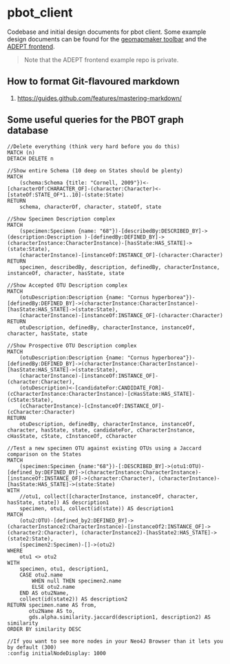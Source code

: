 # pbot_client
Codebase and initial design documents for pbot client. Some example design documents can be found for the [geomapmaker toolbar](https://github.com/azgs/geomapmaker/blob/master/README.md) and the [ADEPT frontend](https://github.com/ngds/ADEPT_frontend/blob/main/README.md).

> Note that the ADEPT frontend example repo is private.

## How to format Git-flavoured markdown
1. https://guides.github.com/features/mastering-markdown/

## Some useful queries for the PBOT graph database

```
//Delete everything (think very hard before you do this)
MATCH (n)
DETACH DELETE n
```

```
//Show entire Schema (10 deep on States should be plenty)
MATCH
	(schema:Schema {title: "Cornell, 2009"})<-[characterOf:CHARACTER_OF]-(character:Character)<-[stateOf:STATE_OF*1..10]-(state:State)
RETURN
    schema, characterOf, character, stateOf, state
```

```
//Show Specimen Description complex
MATCH
    (specimen:Specimen {name: "68"})-[describedBy:DESCRIBED_BY]->(description:Description )-[definedBy:DEFINED_BY]->(characterInstance:CharacterInstance)-[hasState:HAS_STATE]->(state:State),
    (characterInstance)-[instanceOf:INSTANCE_OF]-(character:Character)
RETURN
    specimen, describedBy, description, definedBy, characterInstance, instanceOf, character, hasState, state
```

```
//Show Accepted OTU Description complex
MATCH
    (otuDescription:Description {name: "Cornus hyperborea"})-[definedBy:DEFINED_BY]->(characterInstance:CharacterInstance)-[hasState:HAS_STATE]->(state:State),
    (characterInstance)-[instanceOf:INSTANCE_OF]-(character:Character)
RETURN
    otuDescription, definedBy, characterInstance, instanceOf, character, hasState, state
```

```
//Show Prospective OTU Description complex
MATCH
    (otuDescription:Description {name: "Cornus hyperborea"})-[definedBy:DEFINED_BY]->(characterInstance:CharacterInstance)-[hasState:HAS_STATE]->(state:State),
    (characterInstance)-[instanceOf:INSTANCE_OF]-(character:Character),
    (otuDescription)<-[candidateFor:CANDIDATE_FOR]-(cCharacterInstance:CharacterInstance)-[cHasState:HAS_STATE]-(cState:State),
    (cCharacterInstance)-[cInstanceOf:INSTANCE_OF]-(cCharacter:Character)
RETURN
    otuDescription, definedBy, characterInstance, instanceOf, character, hasState, state, candidateFor, cCharacterInstance, cHasState, cState, cInstanceOf, cCharacter
```

```
//Test a new specimen OTU against existing OTUs using a Jaccard comparison on the States
MATCH
	(specimen:Specimen {name:"68"})-[:DESCRIBED_BY]->(otu1:OTU)-[defined_by:DEFINED_BY]->(characterInstance:CharacterInstance)-[instanceOf:INSTANCE_OF]->(character:Character), (characterInstance)-[hasState:HAS_STATE]->(state:State)
WITH
	//otu1, collect([characterInstance, instanceOf, character, hasState, state]) AS description1
	specimen, otu1, collect(id(state)) AS description1
MATCH
    (otu2:OTU)-[defined_by2:DEFINED_BY]->(characterInstance2:CharacterInstance)-[instanceOf2:INSTANCE_OF]->(character2:Character), (characterInstance2)-[hasState2:HAS_STATE]->(state2:State),
	(specimen2:Specimen)-[]->(otu2)
WHERE
    otu1 <> otu2
WITH
    specimen, otu1, description1,
	CASE otu2.name
		WHEN null THEN specimen2.name
		ELSE otu2.name
	END AS otu2Name,
	collect(id(state2)) AS description2
RETURN specimen.name AS from,
       otu2Name AS to,
       gds.alpha.similarity.jaccard(description1, description2) AS similarity
ORDER BY similarity DESC
```

```
//If you want to see more nodes in your Neo4J Browser than it lets you by default (300)
:config initialNodeDisplay: 1000
```
